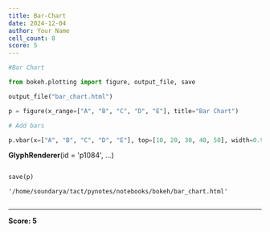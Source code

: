 ```yaml
---
title: Bar-Chart
date: 2024-12-04
author: Your Name
cell_count: 8
score: 5
---
```


```python
#Bar Chart 
```


```python
from bokeh.plotting import figure, output_file, save

```


```python
output_file("bar_chart.html")
```


```python
p = figure(x_range=["A", "B", "C", "D", "E"], title="Bar Chart")

```


```python
# Add bars
```


```python
p.vbar(x=["A", "B", "C", "D", "E"], top=[10, 20, 30, 40, 50], width=0.9)

```




<div style="display: table;"><div style="display: table-row;"><div style="display: table-cell;"><b title="bokeh.models.renderers.glyph_renderer.GlyphRenderer">GlyphRenderer</b>(</div><div style="display: table-cell;">id&nbsp;=&nbsp;'p1084', <span id="p1088" style="cursor: pointer;">&hellip;)</span></div></div><div class="p1087" style="display: none;"><div style="display: table-cell;"></div><div style="display: table-cell;">context_menu&nbsp;=&nbsp;None,</div></div><div class="p1087" style="display: none;"><div style="display: table-cell;"></div><div style="display: table-cell;">coordinates&nbsp;=&nbsp;None,</div></div><div class="p1087" style="display: none;"><div style="display: table-cell;"></div><div style="display: table-cell;">data_source&nbsp;=&nbsp;ColumnDataSource(id='p1078', ...),</div></div><div class="p1087" style="display: none;"><div style="display: table-cell;"></div><div style="display: table-cell;">glyph&nbsp;=&nbsp;VBar(id='p1081', ...),</div></div><div class="p1087" style="display: none;"><div style="display: table-cell;"></div><div style="display: table-cell;">group&nbsp;=&nbsp;None,</div></div><div class="p1087" style="display: none;"><div style="display: table-cell;"></div><div style="display: table-cell;">hover_glyph&nbsp;=&nbsp;None,</div></div><div class="p1087" style="display: none;"><div style="display: table-cell;"></div><div style="display: table-cell;">js_event_callbacks&nbsp;=&nbsp;{},</div></div><div class="p1087" style="display: none;"><div style="display: table-cell;"></div><div style="display: table-cell;">js_property_callbacks&nbsp;=&nbsp;{},</div></div><div class="p1087" style="display: none;"><div style="display: table-cell;"></div><div style="display: table-cell;">level&nbsp;=&nbsp;'glyph',</div></div><div class="p1087" style="display: none;"><div style="display: table-cell;"></div><div style="display: table-cell;">muted&nbsp;=&nbsp;False,</div></div><div class="p1087" style="display: none;"><div style="display: table-cell;"></div><div style="display: table-cell;">muted_glyph&nbsp;=&nbsp;VBar(id='p1083', ...),</div></div><div class="p1087" style="display: none;"><div style="display: table-cell;"></div><div style="display: table-cell;">name&nbsp;=&nbsp;None,</div></div><div class="p1087" style="display: none;"><div style="display: table-cell;"></div><div style="display: table-cell;">nonselection_glyph&nbsp;=&nbsp;VBar(id='p1082', ...),</div></div><div class="p1087" style="display: none;"><div style="display: table-cell;"></div><div style="display: table-cell;">propagate_hover&nbsp;=&nbsp;False,</div></div><div class="p1087" style="display: none;"><div style="display: table-cell;"></div><div style="display: table-cell;">selection_glyph&nbsp;=&nbsp;'auto',</div></div><div class="p1087" style="display: none;"><div style="display: table-cell;"></div><div style="display: table-cell;">subscribed_events&nbsp;=&nbsp;PropertyValueSet(),</div></div><div class="p1087" style="display: none;"><div style="display: table-cell;"></div><div style="display: table-cell;">syncable&nbsp;=&nbsp;True,</div></div><div class="p1087" style="display: none;"><div style="display: table-cell;"></div><div style="display: table-cell;">tags&nbsp;=&nbsp;[],</div></div><div class="p1087" style="display: none;"><div style="display: table-cell;"></div><div style="display: table-cell;">view&nbsp;=&nbsp;CDSView(id='p1085', ...),</div></div><div class="p1087" style="display: none;"><div style="display: table-cell;"></div><div style="display: table-cell;">visible&nbsp;=&nbsp;True,</div></div><div class="p1087" style="display: none;"><div style="display: table-cell;"></div><div style="display: table-cell;">x_range_name&nbsp;=&nbsp;'default',</div></div><div class="p1087" style="display: none;"><div style="display: table-cell;"></div><div style="display: table-cell;">y_range_name&nbsp;=&nbsp;'default')</div></div></div>
<script>
(function() {
  let expanded = false;
  const ellipsis = document.getElementById("p1088");
  ellipsis.addEventListener("click", function() {
    const rows = document.getElementsByClassName("p1087");
    for (let i = 0; i < rows.length; i++) {
      const el = rows[i];
      el.style.display = expanded ? "none" : "table-row";
    }
    ellipsis.innerHTML = expanded ? "&hellip;)" : "&lsaquo;&lsaquo;&lsaquo;";
    expanded = !expanded;
  });
})();
</script>





```python

save(p)

```




    '/home/soundarya/tact/pynotes/notebooks/bokeh/bar_chart.html'




```python

```


---
**Score: 5**
